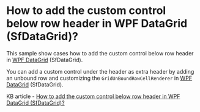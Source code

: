 # How to add the custom control below row header in WPF DataGrid (SfDataGrid)?

This sample show cases how to add the custom control below row header in [WPF DataGrid](https://www.syncfusion.com/wpf-controls/datagrid) (SfDataGrid).

You can add a custom control under the header as extra header by adding an unbound row and customizing the `GridUnBoundRowCellRenderer` in [WPF DataGrid](https://www.syncfusion.com/wpf-controls/datagrid) (SfDataGrid).

KB article - [How to add the custom control below row header in WPF DataGrid (SfDataGrid)?](https://www.syncfusion.com/kb/9352/how-to-add-the-custom-control-below-row-header-in-wpf-datagrid-sfdatagrid)
